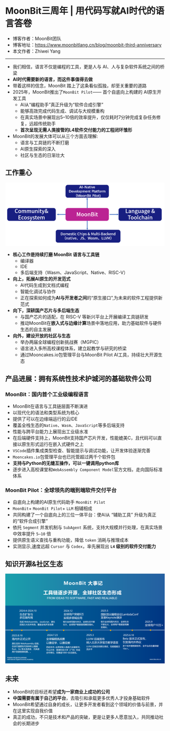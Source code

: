 # MoonBit三周年 | 用代码写就AI时代的语言答卷
- 博客作者：MoonBit团队
- 博客地址：<https://www.moonbitlang.cn/blog/moonbit-third-anniversary>
- 本文作者：Zhiwei Yang
---
- 我们相信，语言不仅是编程的工具，更是人与 AI、人与复杂软件系统之间的桥梁
- **AI时代需要新的语言，而这件事值得去做**
- 带着这样的信念，MoonBit 踏上了这条看似孤独，却至关重要的道路
- 2025年，MoonBit推出了`MoonBit Pilot`—— 首个自底向上构建的 AI原生开发工具
    - AI从“编程助手”真正升级为“软件合成引擎”
    - 能够高效完成代码生成、调试与大规模重构
    - 在真实场景中展现出5–10倍的效率提升，仅仅耗时7分钟完成复杂任务修复，远超传统助手
    - **首次呈现无需人类接管的L4软件交付能力的工程闭环雏形**
- MoonBit的发展大体可以从三个方面去理解:
    - 语言与工具链的不断打磨
    - AI原生探索的深入
    - 社区与生态的日渐壮大
## 工作重心
![](./pics/250919_1.webp)

- **核心工作是持续打磨 MoonBit 语言与工具链**
    - 编译器
    - IDE
    - 多后端支持（Wasm、JavaScript、Native、RISC-V）
- **向上，拓展AI原生的开发范式**
    - AI代码生成到文档式编程
    - 智能化调试与协作
    - 正在探索如何成为**AI与开发者之间**的“原生接口”,为未来的软件工程提供新范式
- **向下，深耕国产芯片与多后端生态**
    - 与国产芯片的适配，在 RISC-V 等新兴平台上开展编译工具链研发
    - 推动MoonBit在**嵌入式与边缘计算**场景中落地应用，助力基础软件与硬件生态的自主发展
-  **向外，建设开放的社区与生态**
    - 举办两届全球编程创新挑战赛（MGPIC）
    - 语言进入多所高校课程体系，建立起教学与研究的桥梁
    - 通过Mooncakes.io包管理平台与MoonBit Pilot AI工具，持续壮大开源生态
## 产品进展：拥有系统性技术护城河的基础软件公司
### MoonBit：国内首个工业级编程语言
- MoonBit在语言与工具链层面不断演进
- 以现代化的语法和类型系统为核心
- 提供了可以在边缘端运行的云IDE
- 覆盖全栈生态的`Native`、`Wasm`、`JavaScript`等多后端支持
- 性能与跨平台能力上展现出工业级水准
- 在后端硬件支持上，MoonBit支持国产芯片开发，性能媲美C，且代码可以直接以原生形式运行在嵌入式硬件之上
- `VSCode`插件集成类型检查、智能提示与调试功能，让开发体验逐渐完善
- `Mooncakes.io`包管理平台也已托管超过两千个软件包
- **支持与Python的无缝互操作，可以一键调用python库**
- 逐步进入高校课堂和`WebAssembly Component Model`官方文档，走向国际标准体系
### MoonBit Pilot：全球领先的端到端软件交付平台
- 自底向上构建的AI原生代码助手 `MoonBit Pilot`
- `MoonBit`+ `MoonBit Pilot`+ `LLM` 相辅相成
- 共同构建了一个自底向上的三位一体平台：使AI从 “辅助工具” 升级为真正的“软件合成引擎”
- 依托 `Segment` 并发机制与 `SubAgent` 系统，支持大规模并行处理，在真实场景中效率提升 `5–10` 倍
- 提供原生语义查找与重构功能，降低 `token` 消耗与推理成本
- 实测显示,速度远超 `Cursor` 与 `Codex`，率先展现出 **`L4` 级别的软件交付能力**
## 知识开源&社区生态
![](./pics/250919_2.webp)
## 未来
- MoonBit的目标还希望**成为一家商业上成功的公司**
- **中国需要有属于自己的平台**，去吸引和承载更多优秀人才投身基础软件
- MoonBit希望通过自身的成长，让更多开发者看到这个领域的价值与前景，并在这里实现自我价值
- 真正的成功，不只是技术和产品的突破，更是让更多人愿意加入，共同推动社会的长期进步
